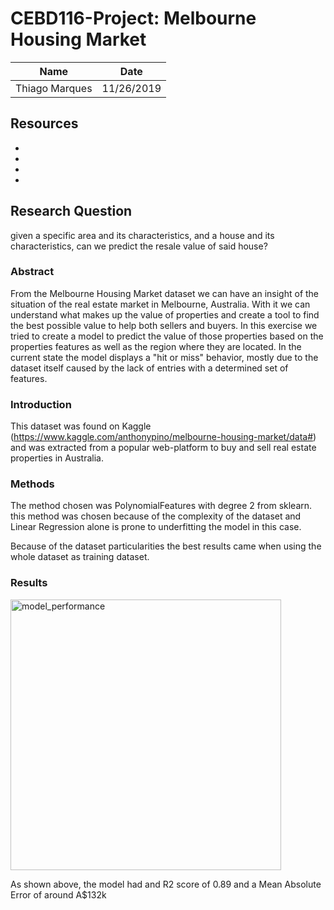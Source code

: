 # CEBD116-Project: Melbourne Housing Market

| Name           | Date          |
| -------------- | ------------- |
| Thiago Marques |   11/26/2019  |

## Resources

 *
 *
 *
 *
 
## Research Question

 given a specific area and its characteristics, and a house and its characteristics, can we predict the resale value of said house?
 
 ### Abstract
 
From the Melbourne Housing Market dataset we can have an insight of the situation of the real estate market in Melbourne, Australia. With it we can understand what makes up the value of properties and create a tool to find the best possible value to help both sellers and buyers. In this exercise we tried to create a model to predict the value of those properties based on the properties features as well as the region where they are located. In the current state the model displays a "hit or miss" behavior, mostly due to the dataset itself caused by the lack of entries with a determined set of features. 

### Introduction

This dataset was found on Kaggle (https://www.kaggle.com/anthonypino/melbourne-housing-market/data#) and was extracted from a popular web-platform to buy and sell real estate properties in Australia.

### Methods

The method chosen was PolynomialFeatures with degree 2 from sklearn. this method was chosen because of the complexity of the dataset and Linear Regression alone is prone to underfitting the model in this case.

Because of the dataset particularities the best results came when using the whole dataset as training dataset.

### Results

<img width="433" alt="model_performance" src="https://user-images.githubusercontent.com/24575360/69679286-c6c15b00-1075-11ea-9f31-5a4811a634d7.png">

As shown above, the model had and R2 score of 0.89 and a Mean Absolute Error of around A$132k
